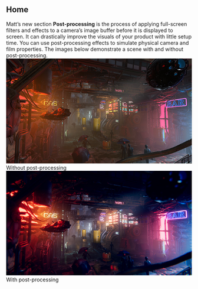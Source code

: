  
## Home 
 Matt’s new section 
 **Post-processing** is the process of applying full-screen filters and effects to a camera’s image buffer before it is displayed to screen. It can drastically improve the visuals of your product with little setup time. 
 You can use post-processing effects to simulate physical camera and film properties. 
 The images below demonstrate a scene with and without post-processing. 
 ![](Images/home-before_5c46f1e9b5df3b0ec8275c65.png) Without post-processing 
 ![](Images/home-after_5c46f1e9b5df3b0ec8275c68.png) With post-processing
